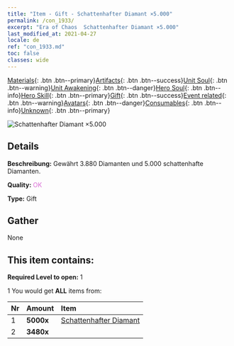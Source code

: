 ```yaml
---
title: "Item - Gift - Schattenhafter Diamant ×5.000"
permalink: /con_1933/
excerpt: "Era of Chaos  Schattenhafter Diamant ×5.000"
last_modified_at: 2021-04-27
locale: de
ref: "con_1933.md"
toc: false
classes: wide
---
```

 [Materials](/ItemsDE/){: .btn .btn--primary}[Artifacts](/ItemsDE/Artifacts/){: .btn .btn--success}[Unit Soul](/ItemsDE/UnitSoul/){: .btn .btn--warning}[Unit Awakening](/ItemsDE/UnitAwakening/){: .btn .btn--danger}[Hero Soul](/ItemsDE/HeroSoul/){: .btn .btn--info}[Hero Skill](/ItemsDE/HeroSkill/){: .btn .btn--primary}[Gift](/ItemsDE/Gift/){: .btn .btn--success}[Event related](/ItemsDE/Events/){: .btn .btn--warning}[Avatars](/ItemsDE/Avatars/){: .btn .btn--danger}[Consumables](/ItemsDE/Consumables/){: .btn .btn--info}[Unknown](/ItemsDE/Unknown/){: .btn .btn--primary}

 ![Schattenhafter Diamant ×5.000](/images/t/i_10040.png)

## Details
 **Beschreibung:** Gewährt 3.880 Diamanten und 5.000 schattenhafte Diamanten.

 **Quality:** <span style="color: #DA70D6">OK</span>

 **Type:** Gift

## Gather

  None

## This item contains:

 **Required Level to open:** 1

 1 You would get **ALL** items  from:

  | Nr | Amount |     Item    |
  |:---|:-------|:------------|
  | 1 |  **5000x** | [Schattenhafter Diamant](/ItemsDE/con_554/) |  | 
  | 2 |  **3480x** | <i class="fas fa-gem"/> |  | 

